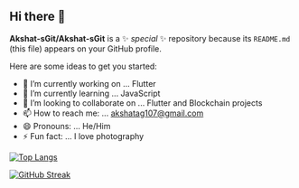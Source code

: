 ## Hi there 👋


**Akshat-sGit/Akshat-sGit** is a ✨ _special_ ✨ repository because its `README.md` (this file) appears on your GitHub profile.

Here are some ideas to get you started:

- 🔭 I’m currently working on ... Flutter
- 🌱 I’m currently learning ... JavaScript
- 👯 I’m looking to collaborate on ... Flutter and Blockchain projects
- 📫 How to reach me: ... akshatag107@gmail.com
- 😄 Pronouns: ... He/Him
- ⚡ Fun fact: ... I love photography



[![Top Langs](https://github-readme-stats.vercel.app/api/top-langs/?username=Akshat-sGit&layout=donut)](https://github.com/anuraghazra/github-readme-stats)


[![GitHub Streak](https://github-readme-streak-stats.herokuapp.com/?user=Akshat-sGit)](https://git.io/streak-stats)
